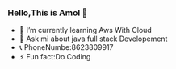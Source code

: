 ### Hello,This is Amol 👋



- 🌱 I’m currently learning Aws With Cloud
- 💬 Ask mi about java full stack Developement
- 📞 PhoneNumbe:8623809917
- ⚡ Fun fact:Do Coding 

